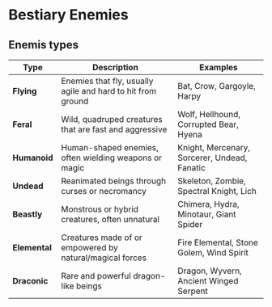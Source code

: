 # Bestiary Enemies


## Enemis types 

| **Type**       | **Description**                                              | **Examples**                                   |
|----------------|--------------------------------------------------------------|------------------------------------------------|
| **Flying**     | Enemies that fly, usually agile and hard to hit from ground | Bat, Crow, Gargoyle, Harpy                     |
| **Feral**      | Wild, quadruped creatures that are fast and aggressive       | Wolf, Hellhound, Corrupted Bear, Hyena        |
| **Humanoid**   | Human-shaped enemies, often wielding weapons or magic       | Knight, Mercenary, Sorcerer, Undead, Fanatic   |
| **Undead**     | Reanimated beings through curses or necromancy               | Skeleton, Zombie, Spectral Knight, Lich        |
| **Beastly**    | Monstrous or hybrid creatures, often unnatural               | Chimera, Hydra, Minotaur, Giant Spider         |
| **Elemental**  | Creatures made of or empowered by natural/magical forces     | Fire Elemental, Stone Golem, Wind Spirit       |
| **Draconic**   | Rare and powerful dragon-like beings                         | Dragon, Wyvern, Ancient Winged Serpent         |


